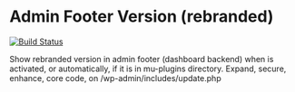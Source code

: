 # Admin Footer Version (rebranded)

[![Build Status](https://travis-ci.org/luciano-croce/admin-footer-version-rebranded.svg?branch=master)](https://travis-ci.org/luciano-croce/admin-footer-version-rebranded)

Show rebranded version in admin footer (dashboard backend) when is activated, or automatically, if it is in mu-plugins directory. Expand, secure, enhance, core code, on /wp-admin/includes/update.php
